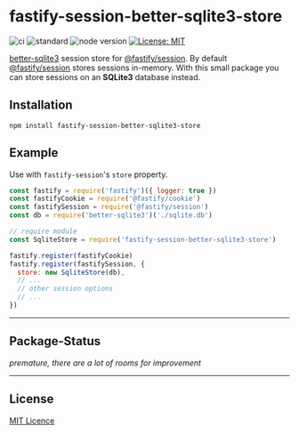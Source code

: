 # fastify-session-better-sqlite3-store

![ci](https://github.com/mrdcvlsc/fastify-session-better-sqlite3-store/actions/workflows/ci.yml/badge.svg)
![standard](https://github.com/mrdcvlsc/fastify-session-better-sqlite3-store/actions/workflows/standard.yml/badge.svg)
![node version](https://img.shields.io/badge/node%20-%3E=%2014.x-brightgreen.svg)
[![License: MIT](https://img.shields.io/badge/License-MIT-brightgreen.svg)](https://opensource.org/licenses/MIT)

[better-sqlite3](https://github.com/WiseLibs/better-sqlite3) session store for [@fastify/session](https://github.com/fastify/session). By default [@fastify/session](https://github.com/fastify/session) stores sessions in-memory. With this small package you can store sessions on an **SQLite3** database instead.

## Installation

```
npm install fastify-session-better-sqlite3-store
```

## Example

Use with `fastify-session`'s `store` property.

```js
const fastify = require('fastify')({ logger: true })
const fastifyCookie = require('@fastify/cookie')
const fastifySession = require('@fastify/session')
const db = require('better-sqlite3')('./sqlite.db')

// require module
const SqliteStore = require('fastify-session-better-sqlite3-store')

fastify.register(fastifyCookie)
fastify.register(fastifySession, {
  store: new SqliteStore(db),
  // ...
  // other session options
  // ...
})
```

-----

## Package-Status

*premature, there are a lot of rooms for improvement*

-----

## License

[MIT Licence](https://github.com/mrdcvlsc/fastify-session-better-sqlite3-store/blob/main/LICENSE)